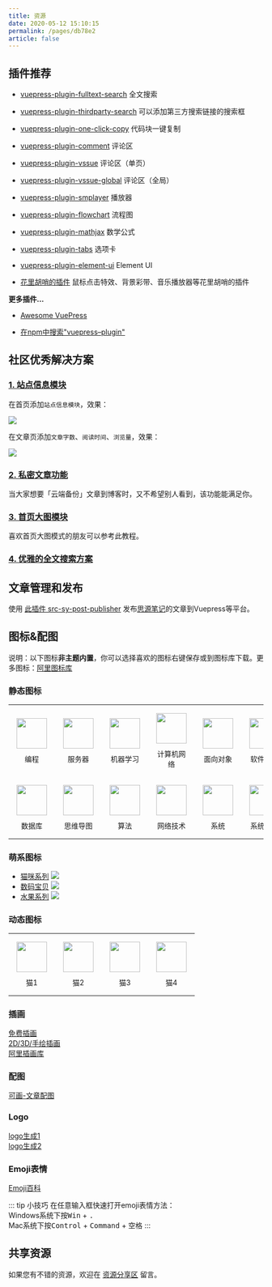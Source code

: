 ```yaml
---
title: 资源
date: 2020-05-12 15:10:15
permalink: /pages/db78e2
article: false
---
```


## 插件推荐

* [vuepress-plugin-fulltext-search](https://github.com/leo-buneev/vuepress-plugin-fulltext-search) 全文搜索

* [vuepress-plugin-thirdparty-search](https://github.com/xugaoyi/vuepress-plugin-thirdparty-search) 可以添加第三方搜索链接的搜索框

* [vuepress-plugin-one-click-copy](https://www.npmjs.com/package/vuepress-plugin-one-click-copy) 代码块一键复制

* [vuepress-plugin-comment](https://github.com/dongyuanxin/vuepress-plugin-comment) 评论区

* [vuepress-plugin-vssue](https://vssue.js.org/) 评论区（单页）

* [vuepress-plugin-vssue-global](https://github.com/u2sb/vuepress-plugin-vssue-global) 评论区（全局）

* [vuepress-plugin-smplayer](https://github.com/u2sb/vuepress-plugin-smplayer) 播放器

* [vuepress-plugin-flowchart](https://www.npmjs.com/package/vuepress-plugin-flowchart) 流程图

* [vuepress-plugin-mathjax](https://www.npmjs.com/package/vuepress-plugin-mathjax) 数学公式

* [vuepress-plugin-tabs](https://www.npmjs.com/package/vuepress-plugin-tabs/) 选项卡

* [vuepress-plugin-element-ui](https://www.npmjs.com/package/vuepress-plugin-element-ui/) Element UI

* [花里胡哨的插件](https://moefyit.github.io/moefy-vuepress/) 鼠标点击特效、背景彩带、音乐播放器等花里胡哨的插件

**更多插件...**

  - [Awesome VuePress](https://github.com/vuepressjs/awesome-vuepress)

  - [在npm中搜索"vuepress–plugin"](https://www.npmjs.com/search?q=vuepress%E2%80%93plugin)


## 社区优秀解决方案

### [1. 站点信息模块](https://notes.youngkbt.cn/about/website/info/)
在首页添加`站点信息模块`，效果：

![](https://fastly.jsdelivr.net/gh/Kele-Bingtang/static/img/%E5%85%B3%E4%BA%8E/%E5%85%B3%E4%BA%8E%E6%9C%AC%E7%AB%99/20220102230720.png)

在文章页添加`文章字数`、`阅读时间`、`浏览量`，效果：

![](https://fastly.jsdelivr.net/gh/Kele-Bingtang/static/img/%E5%85%B3%E4%BA%8E/%E5%85%B3%E4%BA%8E%E6%9C%AC%E7%AB%99/20220103180059.png)

### [2. 私密文章功能](https://notes.youngkbt.cn/about/website/private/)

当大家想要「云端备份」文章到博客时，又不希望别人看到，该功能能满足你。

### [3. 首页大图模块](https://notes.youngkbt.cn/about/website/index-big-img/)

喜欢首页大图模式的朋友可以参考此教程。

### [4. 优雅的全文搜索方案](https://wiki.eryajf.net/pages/dfc792/#%E5%89%8D%E8%A8%80)



## 文章管理和发布

使用 [此插件 src-sy-post-publisher](https://github.com/terwer/src-sy-post-publisher) 发布[思源笔记](https://b3log.org/siyuan/)的文章到Vuepress等平台。

## 图标&配图

说明：以下图标**非主题内置**，你可以选择喜欢的图标右键保存或到图标库下载。更多图标：[阿里图标库](https://www.iconfont.cn/home/index)

### 静态图标
<table class="icons-table">
  <tbody>
    <tr>
      <td align="center" valign="middle">
        <img src="/img/png/编程.png" width=60>
        <p class="name">编程</p>
      </td>
      <td align="center" valign="middle">
        <img src="/img/png/服务器.png" width=60>
        <p class="name">服务器</p>
      </td>
      <td align="center" valign="middle">
        <img src="/img/png/机器学习.png" width=60>
        <p class="name">机器学习</p>
      </td>
      <td align="center" valign="middle">
        <img src="/img/png/计算机网络.png" width=60>
        <p class="name">计算机网络</p>
      </td>
      <td align="center" valign="middle">
        <img src="/img/png/面向对象.png" width=60>
        <p class="name">面向对象</p>
      </td>
      <td align="center" valign="middle">
        <img src="/img/png/软件开发.png" width=60>
        <p class="name">软件开发</p>
      </td>
      <td align="center" valign="middle">
        <img src="/img/png/数据结构.png" width=60>
        <p class="name">数据结构</p>
      </td>
    </tr><tr></tr>
    <tr>
      <td align="center" valign="middle">
        <img src="/img/png/数据库.png" width=60>
        <p class="name">数据库</p>
      </td>
      <td align="center" valign="middle">
        <img src="/img/png/思维导图.png" width=60>
        <p class="name">思维导图</p>
      </td>
      <td align="center" valign="middle">
        <img src="/img/png/算法.png" width=60>
        <p class="name">算法</p>
      </td>
      <td align="center" valign="middle">
        <img src="/img/png/网络技术.png" width=60>
        <p class="name">网络技术</p>
      </td>
      <td align="center" valign="middle">
        <img src="/img/png/系统.png" width=60>
        <p class="name">系统</p>
      </td>
      <td align="center" valign="middle">
        <img src="/img/png/系统分析.png" width=60>
        <p class="name">系统分析</p>
      </td>
      <td align="center" valign="middle">
        <img src="/img/png/项目管理.png" width=60>
        <p class="name">项目管理</p>
      </td>
    </tr><tr></tr>
  </tbody>
</table>
<style>
  .icons-table td{
    padding: 1em;
  }
  .icons-table p.name{
    font-size: 14px;
    margin: 10px 0 0 0;
  }
</style>

### 萌系图标

- [猫咪系列](https://www.iconfont.cn/collections/detail?spm=a313x.7781069.1998910419.dc64b3430&cid=37776)
![](https://fastly.jsdelivr.net/gh/xugaoyi/image_store@master/maomi.51n7h2qwlv00.webp)</br>
- [数码宝贝](https://www.iconfont.cn/collections/detail?spm=a313x.7781069.1998910419.dc64b3430&cid=38124)
![](https://fastly.jsdelivr.net/gh/xugaoyi/image_store@master/smbb.3h83bez4dka0.webp)
- [水果系列](https://www.iconfont.cn/collections/detail?spm=a313x.7781069.1998910419.dc64b3430&cid=38124)
![](https://fastly.jsdelivr.net/gh/xugaoyi/image_store@master/QQ20220122-122349@2x.4oqggy71iso0.webp)


### 动态图标
<table class="icons-table">
  <tbody>
    <tr>
      <td align="center" valign="middle">
        <img src="/img/gif/猫1.gif" width=60>
        <p class="name">猫1</p>
      </td>
      <td align="center" valign="middle">
        <img src="/img/gif/猫2.gif" width=60>
        <p class="name">猫2</p>
      </td>
      <td align="center" valign="middle">
        <img src="/img/gif/猫3.gif" width=60>
        <p class="name">猫3</p>
      </td>
      <td align="center" valign="middle">
        <img src="/img/gif/猫4.gif" width=60>
        <p class="name">猫4</p>
      </td>
    </tr><tr></tr>
  </tbody>
</table>

### 插画
[免费插画](https://undraw.co/illustrations)</br>
[2D/3D/手绘插画](https://storytale.io/)</br>
[阿里插画库](https://www.iconfont.cn/illustrations/index)</br>

### 配图
[可画-文章配图](https://www.canva.cn/)

### Logo
[logo生成1](https://www.designevo.com/logo-maker/)</br>
[logo生成2](https://instantlogodesign.com/)

### Emoji表情
[Emoji百科](https://emojipedia.org/)

::: tip 小技巧
在任意输入框快速打开emoji表情方法：</br>
Windows系统下按<kbd>Win</kbd> + <kbd>.</kbd></br>
Mac系统下按<kbd>Control</kbd> + <kbd>Command</kbd> + <kbd>空格</kbd>
:::

## 共享资源
如果您有不错的资源，欢迎在 [资源分享区](https://github.com/xugaoyi/vuepress-theme-vdoing/discussions/categories/%E8%B5%84%E6%BA%90%E5%88%86%E4%BA%AB) 留言。


<br/>
<br/>
